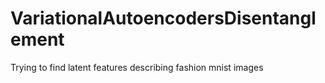 # VariationalAutoencodersDisentanglement
Trying to find latent features describing fashion mnist images
